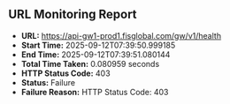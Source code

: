 ## URL Monitoring Report

- **URL:** https://api-gw1-prod1.fisglobal.com/gw/v1/health
- **Start Time:** 2025-09-12T07:39:50.999185
- **End Time:** 2025-09-12T07:39:51.080144
- **Total Time Taken:** 0.080959 seconds
- **HTTP Status Code:** 403
- **Status:** Failure
- **Failure Reason:** HTTP Status Code: 403
